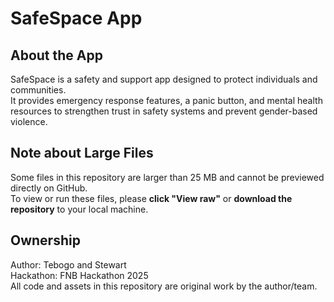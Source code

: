 # SafeSpace App

## About the App
SafeSpace is a safety and support app designed to protect individuals and communities.  
It provides emergency response features, a panic button, and mental health resources to strengthen trust in safety systems and prevent gender-based violence.

## Note about Large Files
Some files in this repository are larger than 25 MB and cannot be previewed directly on GitHub.  
To view or run these files, please **click "View raw"** or **download the repository** to your local machine.

## Ownership
Author: Tebogo and Stewart  
Hackathon: FNB Hackathon 2025  
All code and assets in this repository are original work by the author/team.

